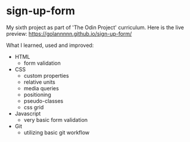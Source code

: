 # sign-up-form
My sixth project as part of 'The Odin Project' curriculum. 
Here is the live preview: https://golannnnn.github.io/sign-up-form/

What I learned, used and improved:
- HTML
  - form validation
- CSS
  - custom properties
  - relative units
  - media queries
  - positioning
  - pseudo-classes
  - css grid
- Javascript
  - very basic form validation
- Git
  - utilizing basic git workflow
